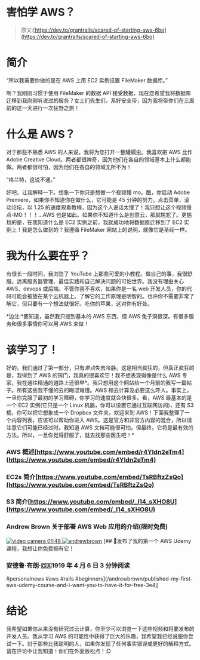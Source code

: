 # 害怕学 AWS？

> 原文:[https://dev.to/grantralls/scared-of-starting-aws-6bo](https://dev.to/grantralls/scared-of-starting-aws-6bo)

# [](#introduction)简介

“所以我需要你做的是在 AWS 上用 EC2 实例设置 FileMaker 数据库。”

啊？我刚刚习惯于使用 FileMaker 的数据 API 接受数据，现在您希望我将数据库迁移到我刚刚听说过的服务？女士们先生们，系好安全带，因为我将带你们在三周前的这一天进行一次狂野之旅！

# [](#what-is-aws)什么是 AWS？

对于那些不熟悉 AWS 的人来说，我将为您打开一整罐蠕虫。我喜欢把 AWS 比作 Adobe Creative Cloud。两者都很神奇，因为他们在各自的领域基本上什么都能做。两者都很可怕，因为他们在各自的领域无所不为！

“格兰特，这说不通。”

好吧，让我解释一下。想象一下你只是想做一个视频慢 mo。酷，你启动 Adobe Premiere，如果你不知道你在做什么，它可能是 45 分钟的努力，点击菜单，滚动论坛，以 1.25 的速度观看教程，因为这个人说话太慢了！我只想让这个视频慢点-MO！！！...AWS 也是如此。如果你不知道什么是创意云，那就尴尬了。更尴尬的是，在我知道什么是 EC2 实例之前，我就成功地将数据库迁移到了 EC2 实例上！我是怎么做到的？我遵循 FileMaker 网站上的说明，就像它是圣经一样。

# [](#why-should-i-care)我为什么要在乎？

有很长一段时间，我浏览了 YouTube 上那些可爱的小教程。做自己的事，我很舒服。远离服务器管理、最佳实践和自己解决问题的可怕世界。我没有理由关心 AWS、devops 或后端。不管你喜不喜欢，如果你是一名 web 开发人员，你的代码可能会被放在某个云机器上。了解它的工作原理是明智的。也许你不需要非常了解它，但只要有一个想法就很好。吃你的苹果，这对你有好处。

*边注:*要知道，虽然我只提到基本的 AWS 东西，但 AWS 兔子洞很深。有很多服务和很多事情你可以用 AWS 来做！

# [](#time-to-learn)该学习了！

好的，我们通过了第一部分，只有*差点*失去冷静。这是相当疯狂的，但真正疯狂的是，我得到了 AWS 的窍门，我真的很喜欢它！我不想表现得像是什么 AWS 专家，我在通往精通的道路上还很早*。我只想用这个网站给一个月前的我写一篇帖子。所有这些我不懂的云的晦涩难懂。AWS 和云计算没必要这么吓人。事实上，一旦你克服了最初的学习障碍，你学习的速度就会快很多。看，AWS 最基本的是一个 EC2 实例(它只是一个 Linux 机器，你可以设置它通过互联网访问)，还有 S3 桶，你可以把它想象成一个 Dropbox 文件夹。欢迎来到 AWS！下面我整理了一个内容列表，应该可以帮助你进入 AWS。这是官方和非官方内容的混合，所以请注意它们可能已经过时。我知道 AWS 文档可能很可怕，但最终，它将是最有效的方法。所以，一旦你觉得舒服了，就去找那些医生吧！*

### AWS 概述[https://www.youtube.com/embed/r4YIdn2eTm4](https://www.youtube.com/embed/r4YIdn2eTm4)

### EC2s 简介[https://www.youtube.com/embed/TsRBftzZsQo](https://www.youtube.com/embed/TsRBftzZsQo)

### S3 简介[https://www.youtube.com/embed/_I14_sXHO8U](https://www.youtube.com/embed/_I14_sXHO8U)

### [](#andrew-browns-introduction-to-deploying-an-aws-web-app-free-for-a-limited-time)Andrew Brown 关于部署 AWS Web 应用的介绍(限时免费)

[![video camera](../Images/162cbaf8d6272b73c3862dce71e9fe2e.png) 01:48 ](/andrewbrown/published-my-first-aws-udemy-course-and-i-want-you-to-have-it-for-free-3e4j) [![andrewbrown](../Images/74a0a4970b28f2268bef9f26bcb5e066.png)](/andrewbrown) [## 🎉发布了我的第一个 AWS Udemy 课程，我想让你免费拥有它！

### 安德鲁·布朗·🇨🇦1919 年 4 月 6 日 3 分钟阅读

#personalnews #aws #rails #beginners](/andrewbrown/published-my-first-aws-udemy-course-and-i-want-you-to-have-it-for-free-3e4j)

# [](#conclusion)结论

我希望如果你从来没有研究过云计算，你至少可以浏览一下这些视频和将要发布的开发人员。我从学习 AWS 的可能性中获得了巨大的乐趣，我希望我已经说服你尝试一下。对于那些比我聪明的人，如果你发现了任何事实错误或更好的解释方式。请在评论中让我知道！你们在外面放松点！:D